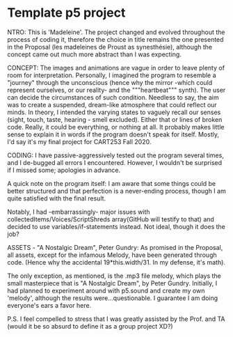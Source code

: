 # Template p5 project

NTRO:
This is 'Madeleine'.
The project changed and evolved throughout the process of coding it, therefore the choice in title remains the one presented in the Proposal (les madeleines de Proust as synesthésie), although the concept came out much more abstract than I was expecting.

CONCEPT:
The images and animations are vague in order to leave plenty of room for interpretation.
Personally, I imagined the program to resemble a "journey" through the unconscious (hence why the mirror -which could represent ourselves, or our reality- and the """heartbeat""" synth). The user can decide the circumstances of such condition. Needless to say, the aim was to create a suspended, dream-like atmosphere that could reflect our minds. In theory, I intended the varying states to vaguely recall our senses (sight, touch, taste, hearing - smell excluded).
Either that or lines of broken code.
Really, it could be everything, or nothing at all. It probably makes little sense to explain it in words if the program doesn't speak for itself.
Mostly, I'd say it's my final project for CART253 Fall 2020.

CODING:
I have passive-aggressively tested out the program several times, and I de-bugged all errors I encountered. However, I wouldn't be surprised if I missed some; apologies in advance.

A quick note on the program itself: I am aware that some things could be better structured and that perfection is a never-ending process, though I am quite satisfied with the final result.

Notably, I had -embarrassingly- major issues with collectedItems/Voices/ScriptShreds array(GitHub will testify to that) and decided to use variables/if-statements instead. Not ideal, though it does the job?


ASSETS - "A Nostalgic Dream", Peter Gundry:
As promised in the Proposal, all assets, except for the infamous Melody, have been generated through code.
(Hence why the accidental 19*this.width/31.
In my defense, it's math).

The only exception, as mentioned, is the .mp3 file melody, which plays the small masterpiece that is "A Nostalgic Dream", by Peter Gundry.
Initially, I had planned to experiment around with p5.sound and create my own 'melody', although the results were...questionable. I guarantee I am doing everyone's ears a favor here.


P.S. I feel compelled to stress that I was greatly assisted by the Prof. and TA (would it be so absurd to define it as a group project XD?)
